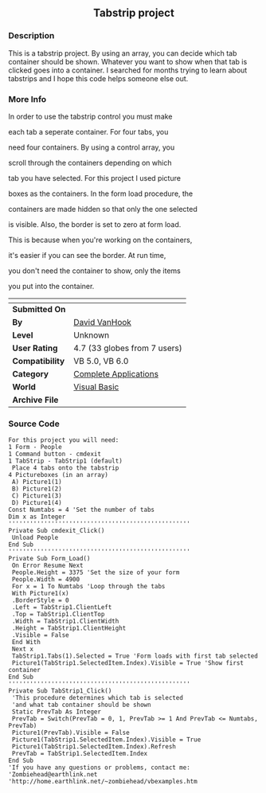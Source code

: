 ﻿<div align="center">

## Tabstrip project


</div>

### Description

This is a tabstrip project. By using an array, you can decide which tab container should be shown. Whatever you want to show when that tab is clicked goes into a container. I searched for months trying to learn about tabstrips and I hope this code helps someone else out.
 
### More Info
 
In order to use the tabstrip control you must make

each tab a seperate container. For four tabs, you

need four containers. By using a control array, you

scroll through the containers depending on which

tab you have selected. For this project I used picture

boxes as the containers. In the form load procedure, the

containers are made hidden so that only the one selected

is visible. Also, the border is set to zero at form load.

This is because when you're working on the containers,

it's easier if you can see the border. At run time,

you don't need the container to show, only the items

you put into the container.


<span>             |<span>
---                |---
**Submitted On**   |
**By**             |[David VanHook](https://github.com/Planet-Source-Code/PSCIndex/blob/master/ByAuthor/david-vanhook.md)
**Level**          |Unknown
**User Rating**    |4.7 (33 globes from 7 users)
**Compatibility**  |VB 5\.0, VB 6\.0
**Category**       |[Complete Applications](https://github.com/Planet-Source-Code/PSCIndex/blob/master/ByCategory/complete-applications__1-27.md)
**World**          |[Visual Basic](https://github.com/Planet-Source-Code/PSCIndex/blob/master/ByWorld/visual-basic.md)
**Archive File**   |[](https://github.com/Planet-Source-Code/david-vanhook-tabstrip-project__1-2406/archive/master.zip)





### Source Code

```
For this project you will need:
1 Form - People
1 Command button - cmdexit
1 TabStrip - TabStrip1 (default)
 Place 4 tabs onto the tabstrip
4 Pictureboxes (in an array)
 A) Picture1(1)
 B) Picture1(2)
 C) Picture1(3)
 D) Picture1(4)
Const Numtabs = 4 'Set the number of tabs
Dim x as Integer
'''''''''''''''''''''''''''''''''''''''''''''''''''
Private Sub cmdexit_Click()
 Unload People
End Sub
'''''''''''''''''''''''''''''''''''''''''''''''''''
Private Sub Form_Load()
 On Error Resume Next
 People.Height = 3375 'Set the size of your form
 People.Width = 4900
 For x = 1 To Numtabs 'Loop through the tabs
 With Picture1(x)
 .BorderStyle = 0
 .Left = TabStrip1.ClientLeft
 .Top = TabStrip1.ClientTop
 .Width = TabStrip1.ClientWidth
 .Height = TabStrip1.ClientHeight
 .Visible = False
 End With
 Next x
 TabStrip1.Tabs(1).Selected = True 'Form loads with first tab selected
 Picture1(TabStrip1.SelectedItem.Index).Visible = True 'Show first container
End Sub
'''''''''''''''''''''''''''''''''''''''''''''''''''
Private Sub TabStrip1_Click()
 'This procedure determines which tab is selected
 'and what tab container should be shown
 Static PrevTab As Integer
 PrevTab = Switch(PrevTab = 0, 1, PrevTab >= 1 And PrevTab <= Numtabs, PrevTab)
 Picture1(PrevTab).Visible = False
 Picture1(TabStrip1.SelectedItem.Index).Visible = True
 Picture1(TabStrip1.SelectedItem.Index).Refresh
 PrevTab = TabStrip1.SelectedItem.Index
End Sub
'If you have any questions or problems, contact me:
'Zombiehead@earthlink.net
'http://home.earthlink.net/~zombiehead/vbexamples.htm
```

